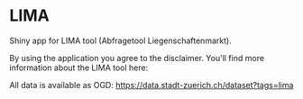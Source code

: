 # LIMA

Shiny app for LIMA tool (Abfragetool Liegenschaftenmarkt).


By using the application you agree to the disclaimer. You'll find more information about the LIMA tool here:

All data is available as OGD: https://data.stadt-zuerich.ch/dataset?tags=lima
